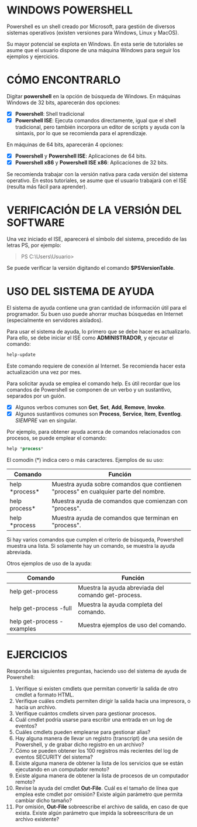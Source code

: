 # WINDOWS POWERSHELL

Powershell es un shell creado por Microsoft, para gestión de diversos
sistemas operativos (existen versiones para Windows, Linux y MacOS).

Su mayor potencial se explota en Windows. En esta serie de tutoriales
se asume que el usuario dispone de una máquina Windows para seguir los
ejemplos y ejercicios.

# CÓMO ENCONTRARLO

Digitar **powershell** en la opción de búsqueda de Windows. En máquinas
Windows de 32 bits, aparecerán dos opciones:

- [x] **Powershell**: Shell tradicional
- [x] **Powershell ISE**: Ejecuta comandos directamente, igual que el shell
  tradicional, pero también incorpora un editor de scripts y ayuda con la
  sintaxis, por lo que se recomienda para el aprendizaje.

En máquinas de 64 bits, aparecerán 4 opciones:

- [x] **Powershell** y **Powershell ISE**: Aplicaciones de 64 bits.
- [x] **Powershell x86** y **Powershell ISE x86**: Aplicaciones de 32 bits.

Se recomienda trabajar con la versión nativa para cada versión del sistema
operativo. En estos tutoriales, se asume que el usuario trabajará con el
ISE (resulta más fácil para aprender).

# VERIFICACIÓN DE LA VERSIÓN DEL SOFTWARE

Una vez iniciado el ISE, aparecerá el símbolo del sistema, precedido de las
letras PS, por ejemplo:

> PS C:\Users\Usuario> 

Se puede verificar la versión digitando el comando **$PSVersionTable**.

# USO DEL SISTEMA DE AYUDA

El sistema de ayuda contiene una gran cantidad de información útil para el
programador. Su buen uso puede ahorrar muchas búsquedas en Internet
(especialmente en servidores aislados). 

Para usar el sistema de ayuda, lo primero que se debe hacer es actualizarlo.
Para ello, se debe iniciar el ISE como **ADMINISTRADOR**, y ejecutar el comando:

```powershell
help-update
```

Este comando requiere de conexión al Internet. Se recomienda hacer esta
actualización una vez por mes.

Para solicitar ayuda se emplea el comando help. Es útil recordar que los
comandos de Powershell se componen de un verbo y un sustantivo, separados por
un guión.

- [x] Algunos verbos comunes son **Get**, **Set**, **Add**, **Remove**, **Invoke**.
- [x] Algunos sustantivos comunes son **Process**, **Service**, **Item**, **Eventlog**. *SIEMPRE*
  van en singular.

Por ejemplo, para obtener ayuda acerca de comandos relacionados con procesos,
se puede emplear el comando:

```powershell
help *process*
```

El comodín (*) indica cero o más caracteres. Ejemplos de su uso:

Comando | Función
------- | -------
help \*process\*  | Muestra ayuda sobre comandos que contienen "process" en cualquier parte del nombre.
help process\*   | Muestra ayuda de comandos que comienzan con "process".
help \*process   | Muestra ayuda de comandos que terminan en "process".

Si hay varios comandos que cumplen el criterio de búsqueda, Powershell muestra
una lista. Si solamente hay un comando, se muestra la ayuda abreviada.

Otros ejemplos de uso de la ayuda:

Comando | Función
------- | -------
help get-process           |  Muestra la ayuda abreviada del comando get-process.
help get-process -full     | Muestra la ayuda completa del comando.
help get-process -examples | Muestra ejemplos de uso del comando.

# EJERCICIOS

Responda las siguientes preguntas, haciendo uso del sistema de ayuda de
Powershell:

1. Verifique si existen cmdlets que permitan convertir la salida de otro
   cmdlet a formato HTML.
2. Verifique cuáles cmdlets permiten dirigir la salida hacia una impresora,
   o hacia un archivo.
3. Verifique cuántos cmdlets sirven para gestionar procesos.
4. Cuál cmdlet podría usarse para escribir una entrada en un log de eventos?
5. Cuáles cmdlets pueden emplearse para gestionar alias?
6. Hay alguna manera de llevar un registro (transcript) de una sesión de
   Powershell, y de grabar dicho registro en un archivo?
7. Cómo se pueden obtener los 100 registros más recientes del log de eventos
   SECURITY del sistema?
8. Existe alguna manera de obtener la lista de los servicios que se están
   ejecutando en un computador remoto?
9. Existe alguna manera de obtener la lista de procesos de un computador
   remoto?
10. Revise la ayuda del cmdlet **Out-File**. Cuál es el tamaño de línea que
   emplea este cmdlet por omisión? Existe algún parámetro que permita cambiar
   dicho tamaño?
11. Por omisión, **Out-File** sobreescribe el archivo de salida, en caso de que
   exista. Existe algún parámetro que impida la sobreescritura de un archivo
   existente?

